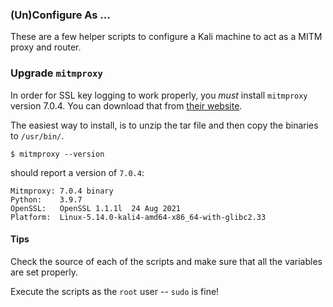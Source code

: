 ### (Un)Configure As ...

These are a few helper scripts to configure a Kali machine to act as a MITM proxy
and router.

### Upgrade `mitmproxy`
In order for SSL key logging to work properly, you *must* install `mitmproxy` version 7.0.4. You can download that from [their website](https://snapshots.mitmproxy.org/7.0.4/mitmproxy-7.0.4-linux.tar.gz).

The easiest way to install, is to unzip the tar file and then copy the binaries to `/usr/bin/`.

```
$ mitmproxy --version
```

should report a version of `7.0.4`:

```
Mitmproxy: 7.0.4 binary
Python:    3.9.7
OpenSSL:   OpenSSL 1.1.1l  24 Aug 2021
Platform:  Linux-5.14.0-kali4-amd64-x86_64-with-glibc2.33
```

#### Tips

Check the source of each of the scripts and make sure that all the variables are 
set properly. 

Execute the scripts as the `root` user -- `sudo` is fine!
